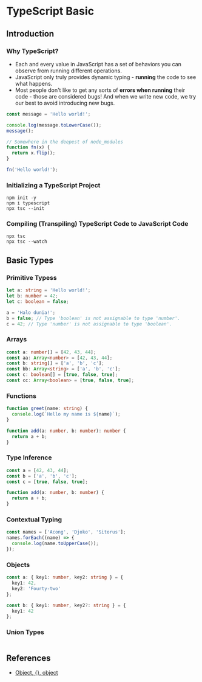 # TypeScript Basic

## Introduction

### Why TypeScript?

- Each and every value in JavaScript has a set of behaviors you can observe from running different operations.
- JavaScript only truly provides dynamic typing - **running** the code to see what happens.
- Most people don't like to get any sorts of **errors when running** their code - those are considered bugs! And when we write new code, we try our best to avoid introducing new bugs.

```js
const message = 'Hello world!';

console.log(message.toLowerCase());
message();
```

```js
// Somewhere in the deepest of node_modules
function fn(x) {
  return x.flip();
}

fn('Hello world!');
```

### Initializing a TypeScript Project

```
npm init -y
npm i typescript
npx tsc --init
```

### Compiling (Transpiling) TypeScript Code to JavaScript Code

```
npx tsc
npx tsc --watch
```

## Basic Types

### Primitive Typess

```ts
let a: string = 'Hello world!';
let b: number = 42;
let c: boolean = false;

a = 'Halo dunia!';
b = false; // Type 'boolean' is not assignable to type 'number'.
c = 42; // Type 'number' is not assignable to type 'boolean'.
```

### Arrays

```ts
const a: number[] = [42, 43, 44];
const aa: Array<number> = [42, 43, 44];
const b: string[] = ['a', 'b', 'c'];
const bb: Array<string> = ['a', 'b', 'c'];
const c: boolean[] = [true, false, true];
const cc: Array<boolean> = [true, false, true];
```

### Functions

```ts
function greet(name: string) {
  console.log(`Hello my name is ${name}`);
}

function add(a: number, b: number): number {
  return a + b;
}
```

### Type Inference

```ts
const a = [42, 43, 44];
const b = ['a', 'b', 'c'];
const c = [true, false, true];

function add(a: number, b: number) {
  return a + b;
}
```

### Contextual Typing

```ts
const names = ['Acong', 'Djoko', 'Sitorus'];
names.forEach((name) => {
  console.log(name.toUpperCase());
});
```

### Objects

```ts
const a: { key1: number, key2: string } = {
  key1: 42,
  key2: 'Fourty-two'
};

const b: { key1: number, key2?: string } = {
  key1: 42
};
```

### Union Types

```ts

```

## References

- [Object, {}, object](https://stackoverflow.com/questions/49464634/difference-between-object-and-object-in-typescript)
